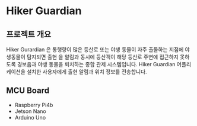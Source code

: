 # Hiker Guardian
## 프로젝트 개요
Hiker Gurardian 은 통행량이 많은 등산로 또는 야생 동물이 자주 출몰하는 지점에 야생동물이 탐지되면 출현
을 알림과 동시에 등산객이 해당 등산로 주변에 접근하지 못하도록 경보음과 야생 동물을 퇴치하는 종합 관제 시스템입니다. 
Hiker Guardian 어플리케이션을 설치한 사용자에게 출현 알림과 위치 정보를 전송합니다.  
## MCU Board
- Raspberry Pi4b
- Jetson Nano
- Arduino Uno
